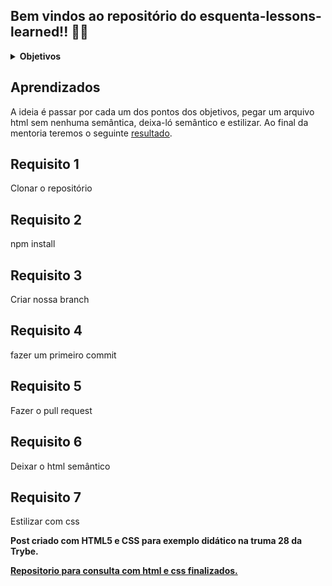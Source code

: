 
## Bem vindos ao repositório do esquenta-lessons-learned!! :rocket::fire:
<details>
 <summary><strong>Objetivos </strong></summary>

Simular o início de um projeto na Trybe:

 - git clone;
 - npm install;
 - git checkout -b nome-branch;
 - Primeiro commit;
 - Nomeando o pull request;
 - Pegar o html já feito e deixar semântico;
 - estilizar com css; 
 - commit a cada nova mudança;
</details>

## Aprendizados
A ideia é passar por cada um dos pontos dos objetivos, pegar um arquivo html sem nenhuma semântica, deixa-ló semântico e estilizar.
Ao final da mentoria teremos o seguinte [resultado](https://abreupamm.github.io/post-esquenta-summer-turma-28/).

## Requisito 1

Clonar o repositório

## Requisito 2

npm install

## Requisito 3
Criar nossa branch

## Requisito 4

fazer um primeiro commit

## Requisito 5

Fazer o pull request

## Requisito 6

Deixar o html semântico

## Requisito 7

Estilizar com css

 **Post criado com HTML5 e CSS para exemplo didático na truma 28 da Trybe.**

**[Repositorio para consulta com html e css finalizados.](https://github.com/Abreupamm/post-esquenta-summer-turma-28)**
